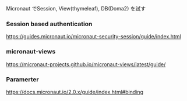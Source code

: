 Micronaut でSession, View(thymeleaf), DB(Doma2) を試す

### Session based authentication    
https://guides.micronaut.io/micronaut-security-session/guide/index.html

### micronaut-views
https://micronaut-projects.github.io/micronaut-views/latest/guide/

### Paramerter
https://docs.micronaut.io/2.0.x/guide/index.html#binding
